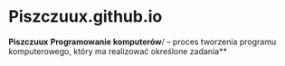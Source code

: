# Piszczuux.github.io

**Piszczuux**
**Programowanie komputerów**/
 – proces tworzenia programu komputerowego, który ma realizować określone zadania**
